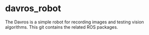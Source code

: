 # davros_robot

The Davros is a simple robot for recording images and testing vision algorithms. This git contains the related ROS packages.

